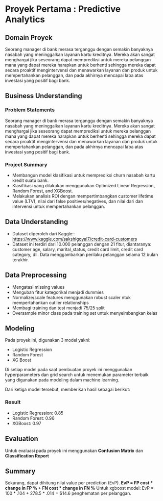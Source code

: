 # Proyek Pertama : Predictive Analytics

## Domain Proyek
Seorang manager di bank merasa terganggu dengan semakin banyaknya nasabah yang meninggalkan layanan kartu kreditnya. Mereka akan sangat menghargai jika seseorang dapat memprediksi untuk mereka pelanggan mana yang dapat mereka harapkan untuk berhenti sehingga mereka dapat secara proaktif mengintervensi dan menawarkan layanan dan produk untuk mempertahankan pelanggan, dan pada akhirnya mencapai laba atas investasi yang positif bagi bank.

## Business Understanding

### Problem Statements
Seorang manager di bank merasa terganggu dengan semakin banyaknya nasabah yang meninggalkan layanan kartu kreditnya. Mereka akan sangat menghargai jika seseorang dapat memprediksi untuk mereka pelanggan mana yang dapat mereka harapkan untuk berhenti sehingga mereka dapat secara proaktif mengintervensi dan menawarkan layanan dan produk untuk mempertahankan pelanggan, dan pada akhirnya mencapai laba atas investasi yang positif bagi bank.

### Project Summary
- Membangun model klasifikasi untuk memprediksi churn nasabah kartu kredit suatu bank.
- Klasifikasi yang dilakukan menggunakan Optimized Linear Regression, Random Forest, and XGBoost.
- Melakukan analisis ROI dengan mempertimbangkan customer lifetime value (LTV), nilai dari false positives/negatives, dan nilai dari dan intervensi untuk mempertahankan pelanggan.

## Data Understanding
- Dataset diperoleh dari Kaggle:: https://www.kaggle.com/sakshigoyal7/credit-card-customers
- Dataset ini terdiri dari 10.000 pelanggan dengan 21 fitur, diantaranya: customer age, salary, marital_status, credit card limit, credit card category, dll. Data menggambarkan perilaku pelanggan selama 12 bulan terakhir.

## Data Preprocessing
- Mengatasi missing values
- Mengubah fitur kategorikal menjadi dummies
- Normalize/scale features menggunakan robust scaler ntuk mempertahankan outlier relationships
- Membagi training dan test menjadi 75/25 split
- Oversample minor class pada training set untuk menyeimbangkan kelas

## Modeling 
Pada proyek ini, digunakan 3 model yakni:
- Logistic Regression
- Random Forest
- XG Boost 

Di setiap model pada saat pembuatan proyek ini menggunakan hyperparameters dan grid search untuk menemukan parameter terbaik yang digunakan pada modeling dalam machine learning.

Dari ketiga model tersebut, memberikan hasil sebagai berikut: 
### Result 
- Logistic Regression: 0.85
- Random Forest: 0.96
- XGBoost: 0.97

## Evaluation
Untuk evaluasi pada proyek ini menggunakan **Confusion Matrix** dan **Classification Report**

## Summary
Sekarang, dapat dihitung nilai value per prediction (EvP).
**EvP = FP cost * change in FP % + FN cost * change in FN %**
Untuk xgboost model: EvP = 100 * .104 + 278.5 * .014 = $14.6 penghematan per pelanggan.
